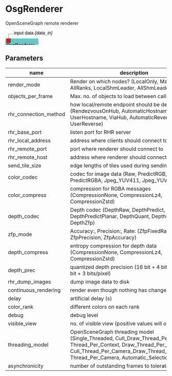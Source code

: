
# OsgRenderer
OpenSceneGraph remote renderer

<svg width="73.8em" height="6.6em" >
<style>.text { font: normal 1.0em sans-serif;}tspan{ font: italic 1.0em sans-serif;}.moduleName{ font: bold 1.0em sans-serif;}</style>
<rect x="0em" y="1.8em" width="7.38em" height="3.0em" rx="0.1em" ry="0.1em" style="fill:#64c8c8ff;" />
<rect x="0.2em" y="1.8em" width="1.0em" height="1.0em" rx="0.0em" ry="0.0em" style="fill:#c81e1eff;" >
<title>data_in</title></rect>
<rect x="0.7em" y="0.8em" width="0.03333333333333333em" height="1.0em" rx="0.0em" ry="0.0em" style="fill:#000000;" />
<rect x="0.7em" y="0.8em" width="1.0em" height="0.03333333333333333em" rx="0.0em" ry="0.0em" style="fill:#000000;" />
<text x="1.9em" y="0.9em" class="text" >input data<tspan> (data_in)</tspan></text>
<text x="0.2em" y="3.6500000000000004em" class="moduleName" >OsgRenderer</text><rect x="0.2em" y="3.8em" width="1.0em" height="1.0em" rx="0.0em" ry="0.0em" style="fill:#c8c81eff;" >
<title>image_out</title></rect>
<rect x="0.7em" y="4.8em" width="0.03333333333333333em" height="1.0em" rx="0.0em" ry="0.0em" style="fill:#000000;" />
<rect x="0.7em" y="5.8em" width="1.0em" height="0.03333333333333333em" rx="0.0em" ry="0.0em" style="fill:#000000;" />
<text x="1.9em" y="5.8999999999999995em" class="text" >connect to COVER<tspan> (image_out)</tspan></text>
</svg>

## Parameters
|name|description|type|
|-|-|-|
|render_mode|Render on which nodes? (LocalOnly, MasterOnly, AllRanks, LocalShmLeader, AllShmLeaders)|Int|
|objects_per_frame|Max. no. of objects to load between calls to render|Int|
|rhr_connection_method|how local/remote endpoint should be determined (RendezvousOnHub, AutomaticHostname, UserHostname, ViaHub, AutomaticReverse, UserReverse)|Int|
|rhr_base_port|listen port for RHR server|Int|
|rhr_local_address|address where clients should connect to|String|
|rhr_remote_port|port where renderer should connect to|Int|
|rhr_remote_host|address where renderer should connect to|String|
|send_tile_size|edge lengths of tiles used during sending|IntVector|
|color_codec|codec for image data (Raw, PredictRGB, PredictRGBA, Jpeg_YUV411, Jpeg_YUV444)|Int|
|color_compress|compression for RGBA messages (CompressionNone, CompressionLz4, CompressionZstd)|Int|
|depth_codec|Depth codec (DepthRaw, DepthPredict, DepthPredictPlanar, DepthQuant, DepthQuantPlanar, DepthZfp)|Int|
|zfp_mode|Accuracy:, Precision:, Rate:  (ZfpFixedRate, ZfpPrecision, ZfpAccuracy)|Int|
|depth_compress|entropy compression for depth data (CompressionNone, CompressionLz4, CompressionZstd)|Int|
|depth_prec|quantized depth precision (16 bit + 4 bits/pixel, 24 bit + 3 bits/pixel)|Int|
|rhr_dump_images|dump image data to disk|Int|
|continuous_rendering|render even though nothing has changed|Int|
|delay|artificial delay (s)|Float|
|color_rank|different colors on each rank|Int|
|debug|debug level|Int|
|visible_view|no. of visible view (positive values will open window)|Int|
|threading_model|OpenSceneGraph threading model (Single_Threaded, Cull_Draw_Thread_Per_Context, Thread_Per_Context, Draw_Thread_Per_Context, Cull_Thread_Per_Camera_Draw_Thread_Per_Context, Thread_Per_Camera, Automatic_Selection)|Int|
|asynchronicity|number of outstanding frames to tolerate|Int|
